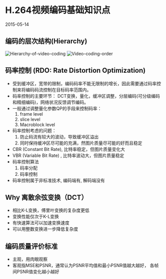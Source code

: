 H.264视频编码基础知识点
=====================
2015-05-14

## 编码的层次结构(Hierarchy)
![Hierarchy-of-video-coding](https://wenchy.github.io/images/2015-05-14-Hierarchy-of-video-coding.png)
![Video-coding-order](https://wenchy.github.io/images/2015-05-14-Video-coding-order.png)

## 码率控制 (RDO: Rate Distortion Optimization)
- 受到缓冲区，宽带的限制，编码码率不能无限制的增长，因此需要通过码率控制来将编码码流控制在目标码率范围内。
- 码率控制的主要环节： DCT变换，量化，缓冲区调整，分层编码(可分级编码和精细编码)，网络状况反馈调节编码。
- 一般通过调整量化参数QP的手段来控制码率：
    1. frame level
    2. slice level
    3. Macroblock level
- 码率控制考虑的问题：
    1. 防止码流有较大的波动，导致缓冲区溢出
    2. 同时保持缓冲区尽可能的充满，然图片质量尽可能的好而且稳定
- CBR (Constant Bit Rate), 比特率稳定，但图片质量变化大
- VBR (Variable Bit Rate) , 比特率波动大，但图片质量稳定
- 码率控制算法
    1. 码率分配
    2. 码率控制
- 码率控制属于非标准技术, 编码端有, 解码端没有

## Why 离散余弦变换（DCT）
- 相比K-L变换，傅里叶变换的复杂度更低
- 变换性能仅次于K-L变换
- 有快速算法可以加速变换速度
- 可以用整数变换进一步降低复杂度

## 编码质量评价标准
- 主观，用肉眼观察
- 客观指MSE和PSNR，通常认为PSNR平均值和最小PSNR值越大越好， 各帧间PSNR值变化越小越好

